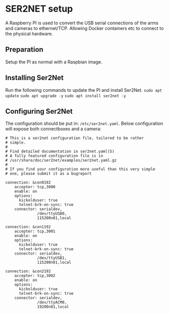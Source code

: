 # SER2NET setup
A Raspberry PI is used to convert the USB serial connections of the arms and cameras to ethernet/TCP.
Allowing Docker containers etc to connect to the physical hardware.

## Preparation
Setup the PI as normal with a Raspbian image.

## Installing Ser2Net
Run the following commands to update the PI and install Ser2Net.
`sudo apt update`
`sudo apt upgrade -y`
`sudo apt install ser2net -y`

## Configuring Ser2Net
The configuration should be put in: `/etc/ser2net.yaml`.
Below configuration will expose both connectboxes and a camera:

```
# This is a ser2net configuration file, tailored to be rather
# simple.
#
# Find detailed documentation in ser2net.yaml(5)
# A fully featured configuration file is in
# /usr/share/doc/ser2net/examples/ser2net.yaml.gz
#
# If you find your configuration more useful than this very simple
# one, please submit it as a bugreport

connection: &con0192
    accepter: tcp,3000
    enable: on
    options:
      kickolduser: true
      telnet-brk-on-sync: true
    connector: serialdev,
              /dev/ttyUSB0,
              115200n81,local

connection: &con1192
    accepter: tcp,3001
    enable: on
    options:
      kickolduser: true
      telnet-brk-on-sync: true
    connector: serialdev,
              /dev/ttyUSB1,
              115200n81,local

connection: &con2192
    accepter: tcp,3002
    enable: on
    options:
      kickolduser: true
      telnet-brk-on-sync: true
    connector: serialdev,
              /dev/ttyACM0,
              19200n81,local
```

